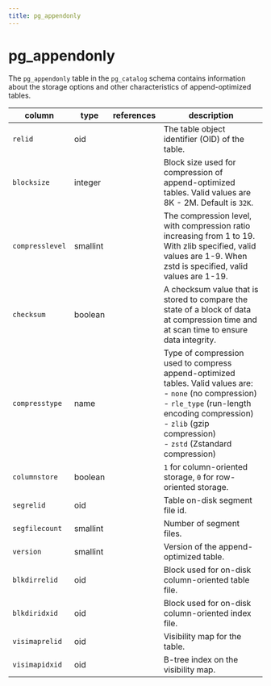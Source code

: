 ```yaml
---
title: pg_appendonly
---
```


# pg_appendonly

The `pg_appendonly` table in the `pg_catalog` schema contains information about the storage options and other characteristics of append-optimized tables.

|column|type|references|description|
|------|----|----------|-----------|
|`relid`|oid| |The table object identifier \(OID\) of the table.|
| `blocksize` | integer |  | Block size used for compression of append-optimized tables. Valid values are 8K - 2M. Default is `32K`. |
| `compresslevel`|smallint| |The compression level, with compression ratio increasing from 1 to 19. With zlib specified, valid values are 1-9. When zstd is specified, valid values are 1-19. |
| `checksum`|boolean| |A checksum value that is stored to compare the state of a block of data at compression time and at scan time to ensure data integrity. |
| `compresstype`|name| |Type of compression used to compress append-optimized tables. Valid values are: <br /> - `none` (no compression)<br /> - `rle_type` (run-length encoding compression) <br />- `zlib` (gzip compression) <br />- `zstd` (Zstandard compression) |
| `columnstore` | boolean |  | `1` for column-oriented storage, `0` for row-oriented storage. |
| `segrelid` | oid | |Table on-disk segment file id. |
| `segfilecount` |  smallint| |Number of segment files. |
| `version`  | smallint | |Version of the append-optimized table. |
| `blkdirrelid` | oid | |Block used for on-disk column-oriented table file. |
| `blkdiridxid` | oid | |Block used for on-disk column-oriented index file. |
| `visimaprelid` | oid | |Visibility map for the table. |
| `visimapidxid` | oid | |B-tree index on the visibility map. |
